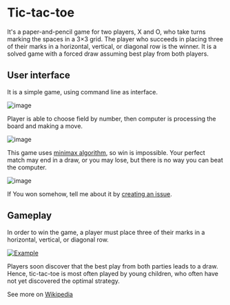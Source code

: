 # Tic-tac-toe

It's a paper-and-pencil game for two players, X and O, who take turns marking the spaces in a 3×3 grid. The player who succeeds in placing three of their marks in a horizontal, vertical, or diagonal row is the winner. It is a solved game with a forced draw assuming best play from both players.

## User interface

It is a simple game, using command line as interface.

![image](https://user-images.githubusercontent.com/39133910/99902087-76e29780-2cbb-11eb-8885-2c2262ef2bd9.png)

Player is able to choose field by number, then computer is processing the board and making a move.

![image](https://user-images.githubusercontent.com/39133910/99902092-7fd36900-2cbb-11eb-8727-deb0ee2ec5c8.png)

This game uses [minimax algorithm](https://en.wikipedia.org/wiki/Minimax), so win is impossible. Your perfect match may end in a draw, or you may lose, but there is no way you can beat the computer.

![image](https://user-images.githubusercontent.com/39133910/99902071-6500f480-2cbb-11eb-92e6-1b125d42c2e8.png)

If You won somehow, tell me about it by [creating an issue](https://github.com/sokoloowski/tictactoe/issues/new/choose).

## Gameplay

In order to win the game, a player must place three of their marks in a horizontal, vertical, or diagonal row.

[![Example](https://upload.wikimedia.org/wikipedia/commons/thumb/1/1b/Tic-tac-toe-game-1.svg/479px-Tic-tac-toe-game-1.svg.png)](https://en.wikipedia.org/wiki/File:Tic-tac-toe-game-1.svg)

Players soon discover that the best play from both parties leads to a draw. Hence, tic-tac-toe is most often played by young children, who often have not yet discovered the optimal strategy.

See more on [Wikipedia](https://en.wikipedia.org/wiki/Tic-tac-toe)
